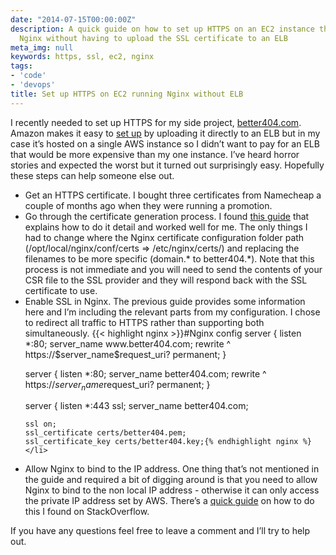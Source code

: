 ```yaml
---
date: "2014-07-15T00:00:00Z"
description: A quick guide on how to set up HTTPS on an EC2 instance that's running
  Nginx without having to upload the SSL certificate to an ELB
meta_img: null
keywords: https, ssl, ec2, nginx
tags:
- 'code'
- 'devops'
title: Set up HTTPS on EC2 running Nginx without ELB
---
```


I recently needed to set up HTTPS for my side project, <a href="https://better404.com/" target="_blank">better404.com</a>. Amazon makes it easy to <a href="http://docs.aws.amazon.com/ElasticLoadBalancing/latest/DeveloperGuide/US_UpdatingLoadBalancerSSL.html" target="_blank">set up</a> by uploading it directly to an ELB but in my case it’s hosted on a single AWS instance so I didn’t want to pay for an ELB that would be more expensive than my one instance. I’ve heard horror stories and expected the worst but it turned out surprisingly easy. Hopefully these steps can help someone else out.

<ul>
  <li>Get an HTTPS certificate. I bought three certificates from Namecheap a couple of months ago when they were running a  promotion.</li>
  <li>Go through the certificate generation process. I found <a href="http://kbeezie.com/free-ssl-with-nginx/" target="_blank">this guide</a> that explains how to do it detail and worked well for me. The only things I had to change where the  Nginx certificate configuration folder path (/opt/local/nginx/conf/certs => /etc/nginx/certs/) and replacing the filenames to be more specific (domain.* to better404.*). Note that this process is not immediate and you will need to send the contents of your CSR file to the SSL provider and they will respond back with the SSL certificate to use.</li>
  <li>Enable SSL in Nginx. The previous guide provides some information here and I’m including the relevant parts from my configuration. I chose to redirect all traffic to HTTPS rather than supporting both simultaneously.
{{< highlight nginx >}}#Nginx config
server {
    listen *:80;
    server_name www.better404.com;
    rewrite        ^ https://$server_name$request_uri? permanent;
}

server {
    listen *:80;
    server_name better404.com;
    rewrite        ^ https://$server_name$request_uri? permanent;
}

server {
    listen *:443 ssl;
    server_name better404.com;

    ssl on;
    ssl_certificate certs/better404.pem;
    ssl_certificate_key certs/better404.key;{% endhighlight nginx %}</li>
  <li>Allow Nginx to bind to the IP address. One thing that’s not mentioned in the guide and required a bit of digging around is that you need to allow Nginx to bind to the non local IP address - otherwise it can only access the private IP address set by AWS. There’s a <a href="http://stackoverflow.com/a/13141104/1139968" target="_blank">quick guide</a> on how to do this I found on StackOverflow.</li>
</ul>

If you have any questions feel free to leave a comment and I’ll try to help out.